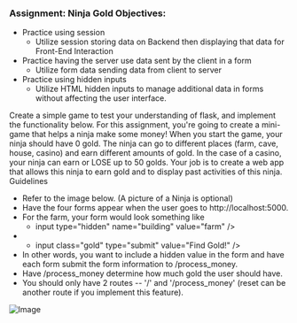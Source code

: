 ### Assignment: Ninja Gold Objectives:
*	Practice using session
	- Utilize session storing data on Backend then displaying that data for Front-End Interaction
*	Practice having the server use data sent by the client in a form
	- Utilize form data sending data from client to server
* Practice using hidden inputs
  - Utilize HTML hidden inputs to manage additional data in forms without affecting the user interface.

Create a simple game to test your understanding of flask, and implement the functionality below. For this assignment, you're going to create a mini-game that helps 
a ninja make some money! When you start the game, your ninja should have 0 gold. The ninja can go to different places (farm, cave, house, casino) and earn different 
amounts of gold. In the case of a casino, your ninja can earn or LOSE up to 50 golds. Your job is to create a web app that allows this ninja to earn gold and to 
display past activities of this ninja. Guidelines

*	Refer to the image below. (A picture of a Ninja is optional)
*	Have the four forms appear when the user goes to http://localhost:5000.
*	For the farm, your form would look something like
	- input type="hidden" name="building" value="farm" />
 * - input class="gold" type="submit" value="Find Gold!" />
*	In other words, you want to include a hidden value in the form and have each form submit the form information to /process_money.
* Have /process_money determine how much gold the user should have.
*	You should only have 2 routes -- '/' and '/process_money' (reset can be another route if you implement this feature).

![Image](https://github.com/user-attachments/assets/8ddd2133-83de-44f1-9deb-2cd88badfb58)
